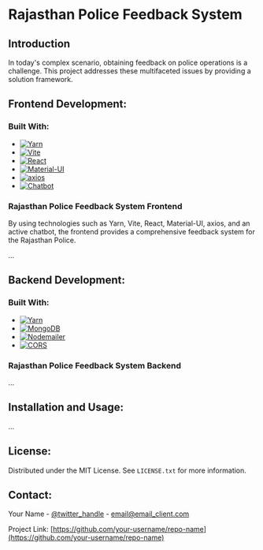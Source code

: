 # Rajasthan Police Feedback System

## Introduction

In today's complex scenario, obtaining feedback on police operations is a challenge. This project addresses these multifaceted issues by providing a solution framework.

## Frontend Development:

### Built With:
- [![Yarn](https://img.shields.io/badge/Yarn-v1.0.2-brightgreen?style=for-the-badge&logo=yarn)](https://yarnpkg.com/)
- [![Vite](https://img.shields.io/badge/Vite-v2.7.0-brightgreen?style=for-the-badge&logo=vite)](https://vitejs.dev/)
- [![React](https://img.shields.io/badge/React-v18.2.0-blue?style=for-the-badge&logo=react)](https://reactjs.org/)
- [![Material-UI](https://img.shields.io/badge/Material--UI-v5.0.0-blue?style=for-the-badge&logo=material-ui)](https://material-ui.com/)
- [![axios](https://img.shields.io/badge/axios-v0.24.0-blue?style=for-the-badge&logo=axios)](https://axios-http.com/)
- [![Chatbot](https://img.shields.io/badge/Chatbot-Active-brightgreen?style=for-the-badge&logo=chatbot)](https://mediafiles.botpress.cloud/e0ef0244-55de-4369-8388-16e907f457e0/webchat/bot.html)


### Rajasthan Police Feedback System Frontend

By using technologies such as Yarn, Vite, React, Material-UI, axios, and an active chatbot, the frontend provides a comprehensive feedback system for the Rajasthan Police.

...

## Backend Development:

### Built With:
- [![Yarn](https://img.shields.io/badge/Yarn-v1.0.2-brightgreen?style=for-the-badge&logo=yarn)](https://yarnpkg.com/)
- [![MongoDB](https://img.shields.io/badge/MongoDB-v6.0.7-green?style=for-the-badge&logo=mongodb)](https://www.mongodb.com/)
- [![Nodemailer](https://img.shields.io/badge/Nodemailer-v6.9.8-blue?style=for-the-badge&logo=nodemailer)](https://nodemailer.com/)
- [![CORS](https://img.shields.io/badge/CORS-Supported-brightgreen?style=for-the-badge)](https://developer.mozilla.org/en-US/docs/Web/HTTP/CORS)

### Rajasthan Police Feedback System Backend

...

## Installation and Usage:

...

## License:

Distributed under the MIT License. See `LICENSE.txt` for more information.

## Contact:

Your Name - [@twitter_handle](https://twitter.com/twitter_handle) - email@email_client.com

Project Link: [https://github.com/your-username/repo-name](https://github.com/your-username/repo-name)
